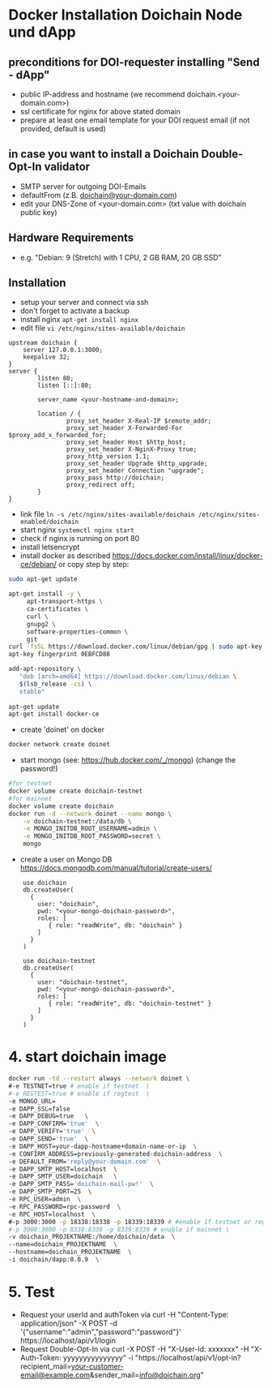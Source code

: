 # Docker Installation Doichain Node und dApp

## preconditions for DOI-requester installing "Send - dApp"
- public IP-address and hostname (we recommend doichain.<your-domain.com>)
- ssl certificate for nginx for above stated domain
- prepare at least one email template for your DOI request email (if not provided, default is used)

## in case you want to install a Doichain Double-Opt-In validator
- SMTP server for outgoing DOI-Emails 
- defaultFrom (z.B. doichain@your-domain.com)
- edit your DNS-Zone of <your-domain.com> (txt value with doichain public key)

## Hardware Requirements
- e.g. "Debian: 9 (Stretch) with 1 CPU, 2 GB RAM, 20 GB SSD"

## Installation
- setup your server and connect via ssh
- don't forget to activate a backup
- install nginx ``apt-get install nginx``
- edit file ``vi /etc/nginx/sites-available/doichain``
```
upstream doichain {
    server 127.0.0.1:3000;
    keepalive 32;
}
server {
        listen 80;
        listen [::]:80;

        server_name <your-hostname-and-domain>;
        
        location / {
                proxy_set_header X-Real-IP $remote_addr;
                proxy_set_header X-Forwarded-For $proxy_add_x_forwarded_for;
                proxy_set_header Host $http_host;
                proxy_set_header X-NginX-Proxy true;
                proxy_http_version 1.1;
                proxy_set_header Upgrade $http_upgrade;
                proxy_set_header Connection "upgrade";
                proxy_pass http://doichain;
                proxy_redirect off;
        }
}
```
- link file ``ln -s /etc/nginx/sites-available/doichain /etc/nginx/sites-enabled/doichain``
- start nginx ``systemctl nginx start``
- check if nginx is running on port 80 
- install letsencrypt 
- install docker as described https://docs.docker.com/install/linux/docker-ce/debian/ or copy step by step:
```bash
sudo apt-get update

apt-get install -y \
     apt-transport-https \
     ca-certificates \
     curl \
     gnupg2 \
     software-properties-common \
     git
curl -fsSL https://download.docker.com/linux/debian/gpg | sudo apt-key add -
apt-key fingerprint 0EBFCD88

add-apt-repository \
   "deb [arch=amd64] https://download.docker.com/linux/debian \
   $(lsb_release -cs) \
   stable"
   
apt-get update
apt-get install docker-ce
```

- create 'doinet' on docker
```bash
docker network create doinet
```

- start mongo (see: https://hub.docker.com/_/mongo)  (change the password!)
```bash
#for testnet
docker volume create doichain-testnet 
#for mainnet
docker volume create doichain
docker run -d --network doinet --name mongo \
    -v doichain-testnet:/data/db \
    -e MONGO_INITDB_ROOT_USERNAME=admin \
    -e MONGO_INITDB_ROOT_PASSWORD=secret \
    mongo
```
- create a user on Mongo DB https://docs.mongodb.com/manual/tutorial/create-users/
```mongo
    use doichain
    db.createUser(
      {
        user: "doichain",
        pwd: "<your-mongo-doichain-password>",
        roles: [
           { role: "readWrite", db: "doichain" }
        ]
      }
    )
    
    use doichain-testnet
    db.createUser(
      {
        user: "doichain-testnet",
        pwd: "<your-mongo-doichain-password>",
        roles: [
           { role: "readWrite", db: "doichain-testnet" }
        ]
      }
    )
```

# 4. start doichain image
```bash
docker run -td --restart always --network doinet \
#-e TESTNET=true # enable if testnet  \
#-e REGTEST=true # enable if regtest  \
-e MONGO_URL=
-e DAPP_SSL=false
-e DAPP_DEBUG=true   \
-e DAPP_CONFIRM='true'  \
-e DAPP_VERIFY='true'  \
-e DAPP_SEND='true'  \
-e DAPP_HOST=your-dapp-hostname+domain-name-or-ip  \
-e CONFIRM_ADDRESS=previously-generated-doichain-address  \
-e DEFAULT_FROM='reply@your-domain.com'  \
-e DAPP_SMTP_HOST=localhost  \
-e DAPP_SMTP_USER=doichain   \
-e DAPP_SMTP_PASS='doichain-mail-pw!'  \
-e DAPP_SMTP_PORT=25  \
-e RPC_USER=admin  \
-e RPC_PASSWORD=rpc-password  \
-e RPC_HOST=localhost  \
#-p 3000:3000 -p 18338:18338 -p 18339:18339 # #enable if testnet or regtest \
#-p 3000:3000 -p 8338:8338 -p 8339:8339 # enable if mainnet \
-v doichain_PROJEKTNAME:/home/doichain/data  \
--name=doichain_PROJEKTNAME  \
--hostname=doichain_PROJEKTNAME  \ 
-i doichain/dapp:0.0.9  \
```

# 5. Test
- Request your userId and authToken via curl -H "Content-Type: application/json" -X POST -d '{"username":"admin","password":"password"}' https://localhost/api/v1/login
- Request Double-Opt-In via curl -X POST -H "X-User-Id: xxxxxxx" -H "X-Auth-Token: yyyyyyyyyyyyyyy" -i "https://localhost/api/v1/opt-in?recipient_mail=<your-customer-email@example.com>&sender_mail=info@doichain.org"